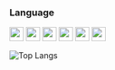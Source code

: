 
### Language

<p>
  <!-- C# 배지 -->
  <img src="https://img.shields.io/badge/C%23-239120?style=flat-square&logo=c-sharp&logoColor=white" height="25"/>
  <!-- C++ 배지 -->
  <img src="https://img.shields.io/badge/C++-00599C?style=flat-square&logo=c%2B%2B&logoColor=white" height="25"/>
  <!-- Java 배지 -->
  <img src="https://img.shields.io/badge/Java-007396?style=flat-square&logo=java&logoColor=white" height="25"/>
  <!-- C 배지 -->
  <img src="https://img.shields.io/badge/C-A8B9CC?style=flat-square&logo=c&logoColor=white" height="25"/>
  <!-- Python 배지 -->
  <img src="https://img.shields.io/badge/Python-3776AB?style=flat-square&logo=python&logoColor=white" height="25"/>
  <!-- Typescript 배지-->
  <img src="https://img.shields.io/badge/TypeScript-3178C6?style=flat-square&logo=typescript&logoColor=white" height="25"/>
</p>

![Top Langs](https://github-readme-stats.vercel.app/api/top-langs/?username=LimJunHui-dot&layout=compact)
